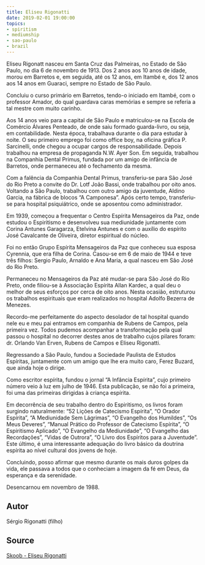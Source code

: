 ```yaml
---
title: Eliseu Rigonatti
date: 2019-02-01 19:00:00
topics: 
- spiritism
- mediumship
- sao-paulo
- brazil
---
```


Eliseu Rigonatt nasceu em Santa Cruz das Palmeiras, no Estado de São Paulo, no dia 
6 de novembro de 1913. Dos 2 anos aos 10 anos de idade, morou em Barretos e, em seguida, 
até os 12 anos, em Itambé e, dos 12 anos aos 14 anos em Guaraci, sempre no Estado de São Paulo. 

Concluiu o curso primário em Barretos, tendo-o iniciado em Itambé, com o professor Amador, 
do qual guardava caras memórias e sempre se referia a tal mestre com muito carinho.

Aos 14 anos veio para a capital de São Paulo e matriculou-se na Escola de Comércio Álvares Penteado, 
de onde saiu formado guarda-livro, ou seja, em contabilidade. Nesta época, trabalhava durante o dia 
para estudar à noite. O seu primeiro emprego foi como office boy, na oficina gráfica P. Sarcinelli, 
onde chegou a ocupar cargos de responsabilidade. Depois trabalhou na empresa de propaganda N.W. Ayer Son. 
Em seguida, trabalhou na Companhia Dental Primus, fundada por um amigo de infância de Barretos, onde 
permaneceu até o fechamento da mesma.

Com a falência da Companhia Dental Primus, transferiu-se para São José do Rio Preto a convite do 
Dr. Lotf João Bassi, onde trabalhou por oito anos. Voltando a São Paulo, trabalhou com outro amigo da 
juventude, Aldino Garcia, na fábrica de blocos “A Camponesa”. Após certo tempo, transferiu-se 
para hospital psiquiátrico, onde se aposentou como administrador.

Em 1939, começou a frequentar o Centro Espírita Mensageiros da Paz, onde estudou o Espiritismo 
e desenvolveu sua mediunidade juntamente com Corina Antunes Garagarza, Etelvina Antunes e com o 
auxílio do espírito José Cavalcante de Oliveira, diretor espiritual do núcleo.

Foi no então Grupo Espírita Mensageiros da Paz que conheceu sua esposa Cyrennia, que era filha de 
Corina. Casou-se em 6 de maio de 1944 e teve três filhos: Sergio Paulo, Arnaldo e Ana Maria, 
a qual nasceu em São José do Rio Preto.

Permaneceu no Mensageiros da Paz até mudar-se para São José do Rio Preto, onde filiou-se à 
Associação Espírita Allan Kardec, a qual deu o melhor de seus esforços por cerca de oito anos. 
Nesta ocasião, estruturou os trabalhos espirituais que eram realizados no hospital 
Adolfo Bezerra de Menezes. 

Recordo-me perfeitamente do aspecto desolador de tal hospital quando nele eu e meu pai entramos 
em companhia de Rubens de Campos, pela primeira vez. Todos pudemos acompanhar a transformação 
pela qual passou o hospital no decorrer destes anos de trabalho cujos pilares foram: dr. 
Orlando Van Erven, Rubens de Campos e Eliseu Rigonatti.

Regressando a São Paulo, fundou a Sociedade Paulista de Estudos Espíritas, juntamente com um 
amigo que lhe era muito caro, Ferez Buzard, que ainda hoje o dirige.

Como escritor espírita, fundou o jornal “A Infância Espírita”, cujo primeiro número veio à luz em 
julho de 1946. Esta publicação, se não foi a primeira, foi uma das primeiras dirigidas à criança espírita.

Em decorrência de seu trabalho dentro do Espiritismo, os livros foram surgindo naturalmente: 
“52 Lições de Catecismo Espírita”, “O Orador Espírita”, “A Mediunidade Sem Lágrimas”, 
“O Evangelho dos Humildes”, “Os Meus Deveres”, “Manual Prático do Professor de Catecismo Espírita”, 
“O Espiritismo Aplicado”, “O Evangelho da Mediunidade”, “O Evangelho das Recordações”, “Vidas de Outrora”, 
“O Livro dos Espíritos para a Juventude”. Este último, é uma interessante adequação do livro básico 
da doutrina espírita ao nível cultural dos jovens de hoje.

Concluindo, posso afirmar que mesmo durante os mais duros golpes da vida, ele passava a todos que o 
conheciam a imagem da fé em Deus, da esperança e da serenidade.

Desencarnou em novembro de 1988.

## Autor
Sérgio Rigonatti (filho)

## Source
[Skoob - Eliseu Rigonatti](https://www.skoob.com.br/autor/5000-eliseu-rigonatti)

